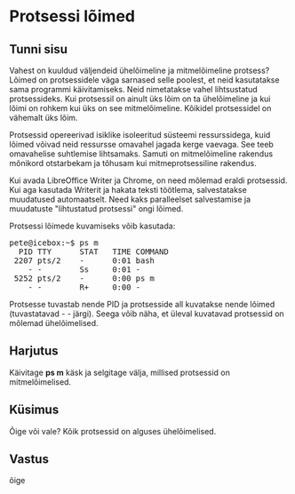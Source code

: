 ﻿# Protsessi lõimed

## Tunni sisu

Vahest on kuuldud väljendeid ühelõimeline ja mitmelõimeline protsess? Lõimed on protsessidele väga sarnased selle poolest, et neid kasutatakse sama programmi käivitamiseks. Neid nimetatakse vahel lihtsustatud protsessideks. Kui protsessil on ainult üks lõim on ta ühelõimeline ja kui lõimi on rohkem kui üks on see mitmelõimeline. Kõikidel protsessidel on vähemalt üks lõim.

Protsessid opereerivad isiklike isoleeritud süsteemi ressurssidega, kuid lõimed võivad neid ressursse omavahel jagada kerge vaevaga. See teeb omavahelise suhtlemise lihtsamaks. Samuti on mitmelõimeline rakendus mõnikord otstarbekam ja tõhusam kui mitmeprotsessiline rakendus.

Kui avada LibreOffice Writer ja Chrome, on need mõlemad eraldi protsessid. Kui aga kasutada Writerit ja hakata teksti töötlema, salvestatakse muudatused automaatselt. Need kaks paralleelset salvestamise ja muudatuste "lihtustatud protsessi" ongi lõimed.

Protsessi lõimede kuvamiseks võib kasutada:

<pre>
pete@icebox:~$ ps m
  PID TTY      STAT   TIME COMMAND
 2207 pts/2    -      0:01 bash
    - -        Ss     0:01 -
 5252 pts/2    -      0:00 ps m
    - -        R+     0:00 -
</pre>

Protsesse tuvastab nende PID ja protsesside all kuvatakse nende lõimed (tuvastatavad  - - järgi). Seega võib näha, et üleval kuvatavad protsessid on mõlemad ühelõimelised.

## Harjutus

Käivitage <b>ps m</b> käsk ja selgitage välja, millised protsessid on mitmelõimelised.

## Küsimus

Õige või vale? Kõik protsessid on alguses ühelõimelised.

## Vastus

õige
